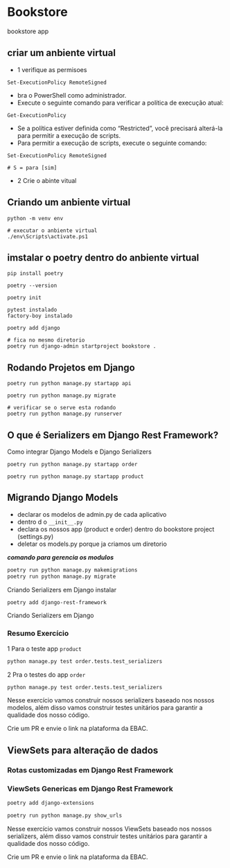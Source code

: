 # Bookstore

bookstore app

## criar um anbiente virtual

- 1 verifique as permisoes

```shell
Set-ExecutionPolicy RemoteSigned

```

- bra o PowerShell como administrador.
- Execute o seguinte comando para verificar a política de execução atual:

```shell
Get-ExecutionPolicy
```

- Se a política estiver definida como “Restricted”, você precisará alterá-la para permitir a execução de scripts.
- Para permitir a execução de scripts, execute o seguinte comando:

```shell
Set-ExecutionPolicy RemoteSigned

# S = para [sim]
```

- 2 Crie o abinte vitual

## Criando um anbiente virtual

```shell
python -m venv env

# executar o anbiente virtual
./env\Scripts\activate.ps1

```

## imstalar o poetry dentro do anbiente virtual

```shell
pip install poetry

poetry --version

poetry init

pytest instalado
factory-boy instalado

poetry add django

# fica no mesmo diretorio
poetry run django-admin startproject bookstore .

```

## Rodando Projetos em Django

```shell
poetry run python manage.py startapp api

poetry run python manage.py migrate

# verificar se o serve esta rodando 
poetry run python manage.py runserver

```

## O que é Serializers em Django Rest Framework?

Como integrar Django Models e Django Serializers

```shell
poetry run python manage.py startapp order

poetry run python manage.py startapp product
```

## Migrando Django Models

- declarar os modelos de admin.py de cada aplicativo
- dentro d o ``__init__.py``
- declara os nossos app (product e order) dentro do bookstore project (settings.py)
- deletar os models.py porque ja criamos um diretorio

***comando para gerencia os modulos***

```bash
poetry run python manage.py makemigrations
poetry run python manage.py migrate
```

Criando Serializers em Django
instalar

```bash
poetry add django-rest-framework
```

Criando Serializers em Django

### Resumo Exercício

1 Para o teste app `product`

```bash
python manage.py test order.tests.test_serializers
```

2 Pra o testes do app `order`

```bash
python manage.py test order.tests.test_serializers
```

Nesse exercício vamos construir nossos serializers baseado nos nossos modelos, além disso vamos construir testes unitários para garantir a qualidade dos nosso código.

Crie um PR e envie o link na plataforma da EBAC.

## ViewSets para alteração de dados

### Rotas customizadas em Django Rest Framework

### ViewSets Genericas em Django Rest Framework

```bash
poetry add django-extensions

poetry run python manage.py show_urls

```

Nesse exercício vamos construir nossos ViewSets baseado nos nossos
serializers, além disso vamos construir testes unitários para garantir a
qualidade dos nosso código.

Crie um PR e envie o link na plataforma da EBAC.
